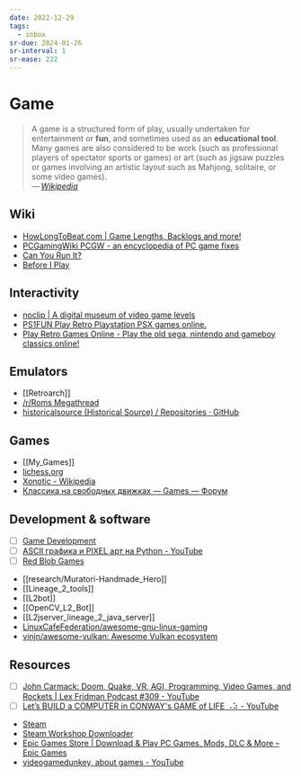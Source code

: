 ```yaml
---
date: 2022-12-29
tags:
  - inbox
sr-due: 2024-01-26
sr-interval: 1
sr-ease: 222
---
```


# Game

> A game is a structured form of play, usually undertaken for entertainment or
> **fun**, and sometimes used as an **educational tool**. Many games are also
> considered to be work (such as professional players of spectator sports or
> games) or art (such as jigsaw puzzles or games involving an artistic layout
> such as Mahjong, solitaire, or some video games).\
> — <cite>[Wikipedia](https://en.wikipedia.org/wiki/Game)</cite>

## Wiki

- [HowLongToBeat.com | Game Lengths, Backlogs and more!](https://howlongtobeat.com/)
- [PCGamingWiki PCGW - an encyclopedia of PC game fixes](https://www.pcgamingwiki.com/wiki/Home)
- [Can You Run It?](http://www.systemrequirementslab.com/cyri/)
- [Before I Play](https://beforeiplay.com/index.php?title=Main_Page)

## Interactivity

- [noclip | A digital museum of video game levels](https://noclip.website/)
- [PS1FUN Play Retro Playstation PSX games online.](http://www.ps1fun.com/)
- [Play Retro Games Online - Play the old sega, nintendo and gameboy classics online!](https://playretrogames.com/)

## Emulators

- [[Retroarch]]
- [/r/Roms Megathread](https://r-roms.github.io/)
- [historicalsource (Historical Source) / Repositories · GitHub](https://github.com/historicalsource?tab=repositories)


## Games

- [[My_Games]]
- [lichess.org](http://ru.lichess.org/)
- [Xonotic - Wikipedia](https://en.m.wikipedia.org/wiki/Xonotic)
- [Классика на свободных движках — Games — Форум](https://www.linux.org.ru/forum/games/11192801)

## Development & software

- [ ] [Game Development](https://develop.games/)
- [ ] [ASCII графика и PIXEL арт на Python - YouTube](https://www.youtube.com/watch?v=ww55ublLFq8)
- [ ] [Red Blob Games](https://www.redblobgames.com/)
- [[research/Muratori-Handmade_Hero]]
- [[Lineage_2_tools]]
- [[L2bot]]
- [[OpenCV_L2_Bot]]
- [[L2jserver_lineage_2_java_server]]
- [LinuxCafeFederation/awesome-gnu-linux-gaming](https://github.com/LinuxCafeFederation/awesome-gnu-linux-gaming)
- [vinjn/awesome-vulkan: Awesome Vulkan ecosystem](https://github.com/vinjn/awesome-vulkan)

## Resources

- [ ] [John Carmack: Doom, Quake, VR, AGI, Programming, Video Games, and Rockets | Lex Fridman Podcast #309 - YouTube](https://www.youtube.com/watch?v=I845O57ZSy4)
- [ ] [Let’s BUILD a COMPUTER in CONWAY's GAME of LIFE ⠠⠵ - YouTube](https://www.youtube.com/watch?v=Kk2MH9O4pXY)

- [Steam](https://store.steampowered.com/)
- [Steam Workshop Downloader](https://steamworkshopdownloader.io/)
- [Epic Games Store | Download & Play PC Games, Mods, DLC & More – Epic Games](https://store.epicgames.com/en-US/)
- [videogamedunkey, about games - YouTube](https://www.youtube.com/@videogamedunkey/videos)

